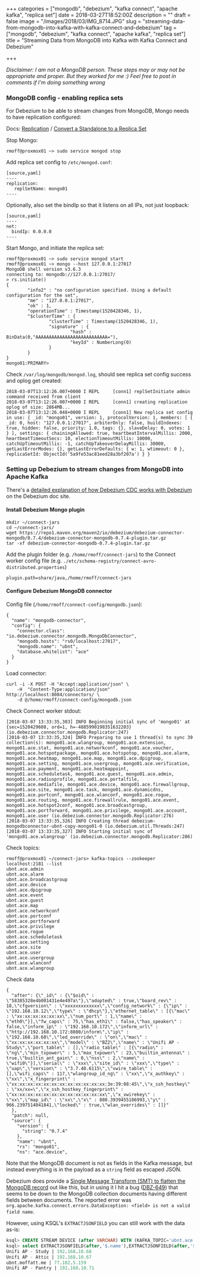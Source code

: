+++
categories = ["mongodb", "debezium", "kafka connect", "apache kafka", "replica set"]
date = 2018-03-27T18:52:00Z
description = ""
draft = false
image = "/images/2018/03/IMG_8714.JPG"
slug = "streaming-data-from-mongodb-into-kafka-with-kafka-connect-and-debezium"
tag = ["mongodb", "debezium", "kafka connect", "apache kafka", "replica set"]
title = "Streaming Data from MongoDB into Kafka with Kafka Connect and Debezium"

+++

_Disclaimer: I am not a MongoDB person. These steps may or may not be appropriate and proper. But they worked for me :) Feel free to post in comments if I'm doing something wrong_

### MongoDB config - enabling replica sets

For Debezium to be able to stream changes from MongoDB, Mongo needs to have replication configured:

Docs: [Replication](https://docs.mongodb.com/manual/replication/) / [Convert a Standalone to a Replica Set](https://docs.mongodb.com/manual/tutorial/convert-standalone-to-replica-set/)

Stop Mongo:

```
rmoff@proxmox01 ~> sudo service mongod stop
```

Add replica set config to `/etc/mongod.conf`:

```
[source,yaml]
----
replication:
   replSetName: mongo01
----
```

Optionally, also set the bindIp so that it listens on all IPs, not just loopback:

```
[source,yaml]
----
net:
  bindIp: 0.0.0.0
----
```

Start Mongo, and initiate the replica set:

```
rmoff@proxmox01 ~> sudo service mongod start
rmoff@proxmox01 ~> mongo --host 127.0.0.1:27017
MongoDB shell version v3.6.3
connecting to: mongodb://127.0.0.1:27017/
> rs.initiate()
{
        "info2" : "no configuration specified. Using a default configuration for the set",
        "me" : "127.0.0.1:27017",
        "ok" : 1,
        "operationTime" : Timestamp(1520428346, 1),
        "$clusterTime" : {
                "clusterTime" : Timestamp(1520428346, 1),
                "signature" : {
                        "hash" : BinData(0,"AAAAAAAAAAAAAAAAAAAAAAAAAAA="),
                        "keyId" : NumberLong(0)
                }
        }
}
mongo01:PRIMARY>
```

Check `/var/log/mongodb/mongod.log`, should see replica set config success and oplog get created:

```
2018-03-07T13:12:26.007+0000 I REPL     [conn1] replSetInitiate admin command received from client
2018-03-07T13:12:26.007+0000 I REPL     [conn1] creating replication oplog of size: 2864MB...
2018-03-07T13:12:26.048+0000 I REPL     [conn1] New replica set config in use: { _id: "mongo01", version: 1, protocolVersion: 1, members: [ { _id: 0, host: "127.0.0.1:27017", arbiterOnly: false, buildIndexes: true, hidden: false, priority: 1.0, tags: {}, slaveDelay: 0, votes: 1 } ], settings: { chainingAllowed: true, heartbeatIntervalMillis: 2000, heartbeatTimeoutSecs: 10, electionTimeoutMillis: 10000, catchUpTimeoutMillis: -1, catchUpTakeoverDelayMillis: 30000, getLastErrorModes: {}, getLastErrorDefaults: { w: 1, wtimeout: 0 }, replicaSetId: ObjectId('5a9fe53ac81eed28a3bf207a') } }
```

### Setting up Debezium to stream changes from MongoDB into Apache Kafka

There's a [detailed explanation of how Debezium CDC works with Debezium](http://debezium.io/docs/connectors/mongodb/) on the Debezium doc site.

#### Install Debezium Mongo plugin

```
mkdir ~/connect-jars
cd ~/connect-jars/
wget https://repo1.maven.org/maven2/io/debezium/debezium-connector-mongodb/0.7.4/debezium-connector-mongodb-0.7.4-plugin.tar.gz
tar -xf debezium-connector-mongodb-0.7.4-plugin.tar.gz
```

Add the plugin folder (e.g. `/home/rmoff/connect-jars`) to the Connect worker config file (e.g. `./etc/schema-registry/connect-avro-distributed.properties`)

```
plugin.path=share/java,/home/rmoff/connect-jars
```

#### Configure Debezium MongoDB connector

Config file (`/home/rmoff/connect-config/mongodb.json`):

```
{
  "name": "mongodb-connector",
  "config": {
    "connector.class": "io.debezium.connector.mongodb.MongoDbConnector",
    "mongodb.hosts": "rs0/localhost:27017",
    "mongodb.name": "ubnt",
    "database.whitelist": "ace"
  }
}
```

Load connector:

```
curl -i -X POST -H "Accept:application/json" \
    -H  "Content-Type:application/json" http://localhost:8084/connectors/ \
    -d @/home/rmoff/connect-config/mongodb.json
```

Check Connect worker stdout:

```
[2018-03-07 13:33:35,303] INFO Beginning initial sync of 'mongo01' at {sec=1520429608, ord=1, h=-4885990198351632203} (io.debezium.connector.mongodb.Replicator:247)
[2018-03-07 13:33:35,324] INFO Preparing to use 1 thread(s) to sync 39 collection(s): mongo01.ace.wlangroup, mongo01.ace.extension, mongo01.ace.stat, mongo01.ace.networkconf, mongo01.ace.voucher, mongo01.ace.hotspotpackage, mongo01.ace.hotspotop, mongo01.ace.alarm, mongo01.ace.heatmap, mongo01.ace.map, mongo01.ace.dpigroup, mongo01.ace.setting, mongo01.ace.usergroup, mongo01.ace.verification, mongo01.ace.payment, mongo01.ace.heatmappoint, mongo01.ace.scheduletask, mongo01.ace.guest, mongo01.ace.admin, mongo01.ace.radiusprofile, mongo01.ace.portalfile, mongo01.ace.mediafile, mongo01.ace.device, mongo01.ace.firewallgroup, mongo01.ace.site, mongo01.ace.task, mongo01.ace.dynamicdns, mongo01.ace.portconf, mongo01.ace.wlanconf, mongo01.ace.rogue, mongo01.ace.routing, mongo01.ace.firewallrule, mongo01.ace.event, mongo01.ace.hotspot2conf, mongo01.ace.broadcastgroup, mongo01.ace.portforward, mongo01.ace.privilege, mongo01.ace.account, mongo01.ace.user (io.debezium.connector.mongodb.Replicator:276)
[2018-03-07 13:33:35,326] INFO Creating thread debezium-mongodbconnector-ubnt-copy-mongo01-0 (io.debezium.util.Threads:247)
[2018-03-07 13:33:35,327] INFO Starting initial sync of 'mongo01.ace.wlangroup' (io.debezium.connector.mongodb.Replicator:286)
```

Check topics:

```
rmoff@proxmox01 ~/connect-jars> kafka-topics --zookeeper localhost:2181 --list
ubnt.ace.admin
ubnt.ace.alarm
ubnt.ace.broadcastgroup
ubnt.ace.device
ubnt.ace.dpigroup
ubnt.ace.event
ubnt.ace.guest
ubnt.ace.map
ubnt.ace.networkconf
ubnt.ace.portconf
ubnt.ace.portforward
ubnt.ace.privilege
ubnt.ace.rogue
ubnt.ace.scheduletask
ubnt.ace.setting
ubnt.ace.site
ubnt.ace.user
ubnt.ace.usergroup
ubnt.ace.wlanconf
ubnt.ace.wlangroup
```

Check data

```$ kafka-avro-console-consumer  --bootstrap-server localhost:9092 --property schema.registry.url=http://localhost:8081 --topic ubnt.ace.device --from-beginning | jq '.'
{
  "after": {\"_id\" : {\"$oid\" : \"58385328e4b001431e4e497a\"},\"adopted\" : true,\"board_rev\" : 18,\"cfgversion\" : \"xxxxxxxxxxxxx\",\"config_network\" : {\"ip\" : \"192.168.10.12\",\"type\" : \"dhcp\"},\"ethernet_table\" : [{\"mac\" : \"xx:xx:xx:xx:xx:xx\",\"num_port\" : 1,\"name\" : \"eth0\"}],\"fw_caps\" : 75,\"has_eth1\" : false,\"has_speaker\" : false,\"inform_ip\" : \"192.168.10.172\",\"inform_url\" : \"http://192.168.10.172:8080/inform\",\"ip\" : \"192.168.10.68\",\"led_override\" : \"on\",\"mac\" : \"xx:xx:xx:xx:xx:xx\",\"model\" : \"BZ2\",\"name\" : \"Unifi AP - Study\",\"port_table\" : [],\"radio_table\" : [{\"radio\" : \"ng\",\"min_txpower\" : 5,\"max_txpower\" : 23,\"builtin_antenna\" : true,\"builtin_ant_gain\" : 0,\"nss\" : 2,\"name\" : \"wifi0\"}],\"serial\" : \"xxx\",\"site_id\" : \"xxx\",\"type\" : \"uap\",\"version\" : \"3.7.40.6115\",\"vwire_table\" : [],\"wifi_caps\" : 117,\"wlangroup_id_ng\" : \"xx\",\"x_authkey\" : \"xx\",\"x_fingerprint\" : \"xx:xx:xx:xx:xx:xx:xx:xx:xx:xx:xx:xx:3e:39:08:45\",\"x_ssh_hostkey\" : \"xx/xx=\",\"x_ssh_hostkey_fingerprint\" : \"xx:xx:xx:xx:xx:xx:xx:xx:xx:xx:xx:xx\",\"x_vwirekey\" : \"xx\",\"map_id\" : \"xx\",\"x\" : 880.3939455186993,\"y\" : 966.2397514041841,\"locked\" : true,\"wlan_overrides\" : []}"
  },
  "patch": null,
  "source": {
    "version": {
      "string": "0.7.4"
    },
    "name": "ubnt",
    "rs": "mongo01",
    "ns": "ace.device",
```

Note that the MongoDB document is not as fields in the Kafka message, but instead everything is in the payload as a `string` field as escaped JSON.

Debezium does provide a [Single Message Transform (SMT) to flatten the MongoDB record](http://debezium.io/docs/configuration/mongodb-event-flattening/) out like this, but in using it I hit a bug ([DBZ-649](https://issues.jboss.org/browse/DBZ-649)) that seems to be down to the MongoDB collection documents having different fields between documents. The reported error was `org.apache.kafka.connect.errors.DataException: <field> is not a valid field name`.

However, using KSQL's `EXTRACTJSONFIELD` you can still work with the data as-is:

```sql
ksql> CREATE STREAM DEVICE (after VARCHAR) WITH (KAFKA_TOPIC='ubnt.ace.device-07',VALUE_FORMAT='JSON');
ksql> select EXTRACTJSONFIELD(after,'$.name'),EXTRACTJSONFIELD(after,'$.ip') from device;
Unifi AP - Study | 192.168.10.68
Unifi AP - Attic | 192.168.10.67
ubnt.moffatt.me | 77.102.5.159
Unifi AP - Pantry | 192.168.10.71
```
